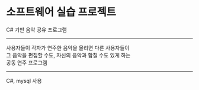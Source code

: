 # 소프트웨어 실습 프로젝트

C# 기반 음악 공유 프로그램

------------

사용자들이 각자가 연주한 음악을 올리면 다른 사용자들이<br>
그 음악을 편집할 수도, 자신의 음악과 합칠 수도 있게 하는<br>
공동 연주 프로그램

------------
C#, mysql  사용
